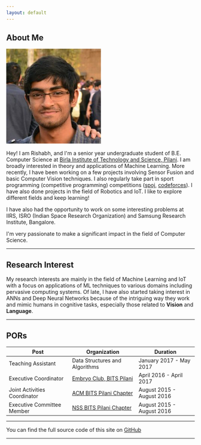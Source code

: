 ```yaml
---
layout: default
---
```


## About Me

<img class="profile-picture" src="dp2.jpg">

Hey! I am Rishabh, and I'm a senior year undergraduate student of B.E. Computer Science at [Birla Institute of Technology and Science, Pilani](http://www.bits-pilani.ac.in/pilani). I am broadly interested in theory and applications of Machine Learning.
More recently, I have been working on a few projects involving Sensor Fusion and basic Computer Vision techniques. I also regularly take part in sport programming (competitive programming)
competitions ([spoj](http://www.spoj.com/users/rishabh__joshi), [codeforces](http://www.codeforces.com/profile/rishabhjoshi)). I have also done projects in the field of Robotics and IoT. I like to explore different fields and keep learning!

I have also had the opportunity to work on some interesting problems at IIRS, ISRO (Indian Space Research Organization) and Samsung Research Institute, Bangalore.

I'm very passionate to make a significant impact in the field of Computer 
Science.

---

## Research Interest

My research interests are mainly in the field of Machine Learning and IoT with a focus on applications of ML techniques to various domains including pervasive computing systems.
Of late, I have also started taking interest in ANNs and Deep Neural Networks because of the intriguing way they 
work and mimic humans in cognitive tasks, especially those related to __Vision__ and __Language__. 

---

## PORs

Post | Organization | Duration
--- | --- | ---
Teaching Assistant | Data Structures and Algorithms | January 2017 - May 2017
Executive Coordinator | [Embryo Club, BITS Pilani](http://embryo.bits-pilani.ac.in) | April 2016 - April 2017
Joint Activities Coordinator | [ACM BITS Pilani Chapter](http://bitsacm.acm.org/) | August 2015 - August 2016
Executive Committee Member | [NSS BITS Pilani Chapter](http://www.nss-bits-pilani.org/) | August 2015 - August 2016


---
You can find the full source code of this site on [GitHub](https://github.com/rishabhjoshi/rishabhjoshi.github.io)

---
